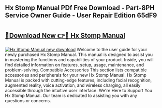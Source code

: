 ## Hx Stomp Manual PDf Free Download - Part-8PH Service Owner Guide - User Repair Edition 65dF9

# <h2><a href="http://bc27750.oget.top/?id=Hx+Stomp+Manual">🔗Download New 👉🔴 Hx Stomp Manual</a></h2>

[![Hx Stomp Manual new download](https://i.imgur.com/5g1atiW.png)](http://bc27750.oget.top/?id=Hx+Stomp+Manual)
Welcome to the user guide for your newly purchased Hx Stomp Manual. This manual is designed to assist you in mastering the functions and capabilities of your product. Inside, you will find detailed information on features, setup, usage, maintenance, and problem-solving. Compatible Accessories This section lists compatible accessories and peripherals for your new Hx Stomp Manual. Hx Stomp Manual is packed with cutting-edge features, including facial recognition, augmented reality, voice activation, and wireless charging, all easily accessible through the intuitive user interface. We're Here to Support You Hx Stomp Manual. Our team is dedicated to assisting you with any questions or concerns.

